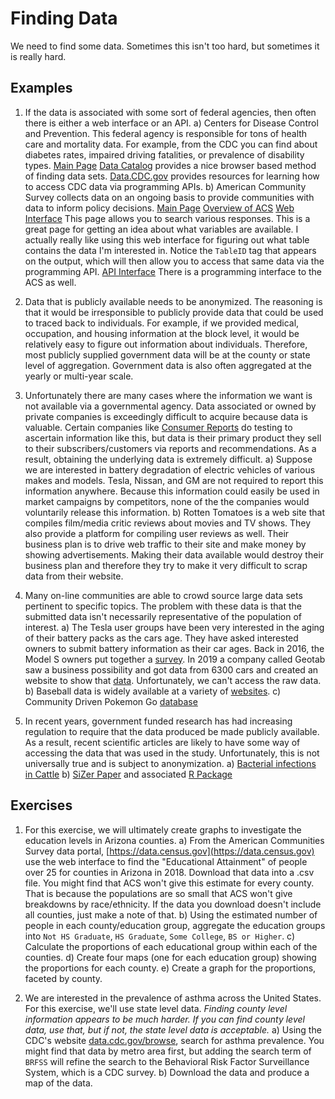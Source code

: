 # Finding Data




We need to find some data. Sometimes this isn't too hard, but sometimes it is really hard.

## Examples
1. If the data is associated with some sort of federal agencies, then often there is either a web interface or an API.
    a) Centers for Disease Control and Prevention. This federal agency is responsible for tons of health care and mortality data. For example, from the CDC you can find about diabetes rates, impaired driving fatalities, or prevalence of disability types.
        [Main Page](https://www.cdc.gov)
        [Data Catalog](https://data.cdc.gov/browse) provides a nice browser based method of finding data sets.
        [Data.CDC.gov](https://data.cdc.gov) provides resources for learning how to access CDC data via programming APIs.
    b) American Community Survey collects data on an ongoing basis to provide communities with data to inform policy decisions. 
        [Main Page](https://www.census.gov/programs-surveys/acs)
        [Overview of ACS](https://www.census.gov/programs-surveys/acs/guidance/which-data-tool/data-tools-chart.html)
        [Web Interface](https:://data.census.gov) This page allows you to search various responses. This is a great page for getting an idea about what variables are available. I actually really like using this web interface for figuring out what table contains the data I'm interested in.  Notice the `TableID` tag that appears on the output, which will then allow you to access that same data via the programming API. 
        [API Interface](https://www.census.gov/data/developers/data-sets.html) There is a programming interface to the ACS as well. 

2. Data that is publicly available needs to be anonymized. The reasoning is that it would be irresponsible to publicly provide data that could be used to traced back to individuals. For example, if we provided medical, occupation, and housing information at the block level, it would be relatively easy to figure out information about individuals. Therefore, most publicly supplied government data will be at the county or state level of aggregation. Government data is also often aggregated at the yearly or multi-year scale. 

3. Unfortunately there are many cases where the information we want is not available via a governmental agency. Data associated or owned by private companies is exceedingly difficult to acquire because data is valuable. Certain companies like [Consumer Reports](https://www.consumerreports.org/cro/index.htm) do testing to ascertain information like this, but data is their primary product they sell to their subscribers/customers via reports and recommendations. As a result, obtaining the underlying data is extremely difficult.
    a) Suppose we are interested in battery degradation of electric vehicles of various makes and models. Tesla, Nissan, and GM are not required to report this information anywhere. Because this information could easily be used in market campaigns by competitors, none of the the companies would voluntarily release this information. 
    b) Rotten Tomatoes is a web site that compiles film/media critic reviews about movies and TV shows. They also provide a platform for compiling user reviews as well. Their business plan is to drive web traffic to their site and make money by showing advertisements. Making their data available would destroy their business plan and therefore they try to make it very difficult to scrap data from their website. 
    
4. Many on-line communities are able to crowd source large data sets pertinent to specific topics. The problem with these data is that the submitted data isn't necessarily representative of the population of interest. 
    a) The Tesla user groups have been very interested in the aging of their battery packs as the cars age. They have asked interested owners to submit battery information as their car ages. Back in 2016, the Model S owners put together a [survey](https://survey.pluginamerica.org/model-s/). In 2019 a company called Geotab saw a business possibility and got data from 6300 cars and created an website to show that [data](https://storage.googleapis.com/geotab-sandbox/ev-battery-degradation/index.html). Unfortunately, we can't access the raw data.
    b) Baseball data is widely available at a variety of [websites](https://sabr.org/how-to/statistical-databases-and-websites).
    c) Community Driven Pokemon Go [database](https://db.pokemongohub.net)
    
5. In recent years, government funded research has had increasing regulation to require that the data produced be made publicly available. As a result, recent scientific articles are likely to have some way of accessing the data that was used in the study. Unfortunately, this is not universally true and is subject to anonymization. 
    a) [Bacterial infections in Cattle](https://www.microbiologyresearch.org/content/journal/mgen/10.1099/mgen.0.000068)
    b) [SiZer Paper](https://dereksonderegger.github.io/sonderegger_et_al_2009_size.pdf) and associated [R Package](https://cran.r-project.org/web/packages/SiZer/SiZer.pdf)
    

## Exercises
1. For this exercise, we will ultimately create graphs to investigate the education levels in Arizona counties.
    a) From the American Communities Survey data portal, [https://data.census.gov](https://data.census.gov) use the web interface to find the "Educational Attainment" of people over 25 for counties in Arizona in 2018. Download that data into a .csv file. You might find that ACS won't give this estimate for every county. That is because the populations are so small that ACS won't give breakdowns by race/ethnicity. If the data you download doesn't include all counties, just make a note of that.
    b) Using the estimated number of people in each county/education group, aggregate the education groups into `Not HS Graduate`, `HS Graduate`, `Some College`, `BS or Higher`. 
    c) Calculate the proportions of each educational group within each of the counties.
    d) Create four maps (one for each education group) showing the proportions for each county.
    e) Create a graph for the proportions, faceted by county.
    
2. We are interested in the prevalence of asthma across the United States. For this exercise, we'll use state level data. *Finding county level information appears to be much harder. If you can find county level data, use that, but if not, the state level data is acceptable.*
    a) Using the CDC's website [data.cdc.gov/browse](data.cdc.gov/browse), search for asthma prevalence. You might find that data by metro area first, but adding the search term of `BRFSS` will refine the search to the Behavioral Risk Factor Surveillance System, which is a CDC survey.
    b) Download the data and produce a map of the data.
    

        
